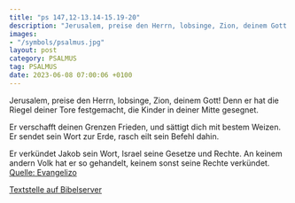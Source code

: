 ```yaml
---
title: "ps 147,12-13.14-15.19-20"
description: "Jerusalem, preise den Herrn, lobsinge, Zion, deinem Gott! Denn er hat die Riegel deiner Tore festgemacht, die Kinder in deiner Mitte gesegnet.  Er verschafft deinen Grenzen Frieden, und sättigt dich mit bestem Weizen. Er sendet sein Wort zur Erde, rasch eilt sein Befehl dahin...."
images:
- "/symbols/psalmus.jpg"
layout: post
category: PSALMUS
tag: PSALMUS
date: 2023-06-08 07:00:06 +0100
---
```

Jerusalem, preise den Herrn,
lobsinge, Zion, deinem Gott!
Denn er hat die Riegel deiner Tore festgemacht,
die Kinder in deiner Mitte gesegnet.

Er verschafft deinen Grenzen Frieden,
und sättigt dich mit bestem Weizen.
Er sendet sein Wort zur Erde,
rasch eilt sein Befehl dahin.<!--more-->

Er verkündet Jakob sein Wort,
Israel seine Gesetze und Rechte.
An keinem andern Volk hat er so gehandelt,
keinem sonst seine Rechte verkündet.<br>
[Quelle: Evangelizo](https://evangeliumtagfuertag.org/DE/gospel)

[Textstelle auf Bibelserver](https://www.bibleserver.com/EU/ps147,12-13.14-15.19-20)
